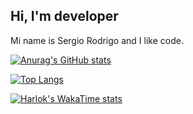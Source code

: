 ## Hi, I'm developer
Mi name is Sergio Rodrigo and I like code.


[![Anurag's GitHub stats](https://github-readme-stats.vercel.app/api?username=srodrigo23&layout=compact&show_icons=true)](https://github.com/anuraghazra/github-readme-stats)

[![Top Langs](https://github-readme-stats.vercel.app/api/top-langs/?username=srodrigo23&langs_count=8&layout=compact&show_icons=true)](https://github.com/anuraghazra/github-readme-stats)

[![Harlok's WakaTime stats](https://github-readme-stats.vercel.app/api/wakatime?username=srodrigo23)](https://github.com/anuraghazra/github-readme-stats)
